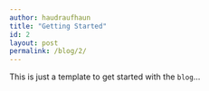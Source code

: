 ```yaml
---
author: haudraufhaun
title: "Getting Started"
id: 2
layout: post
permalink: /blog/2/
---
```


This is just a template to get started with the `blog`...
